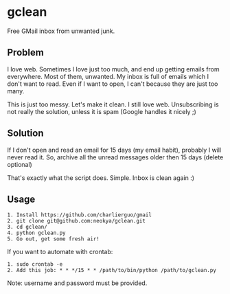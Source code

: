 gclean
======

Free GMail inbox from unwanted junk.

## Problem
I love web. Sometimes I love just too much, and end up getting emails from everywhere. Most of them, unwanted. My inbox is full of emails which I don't want to read. Even if I want to open, I can't because they are just too many. 

This is just too messy. Let's make it clean. I still love web. Unsubscribing is not really the solution, unless it is spam (Google handles it nicely ;)

## Solution
If I don't open and read an email for 15 days (my email habit), probably I will never read it. So, archive all the unread messages older then 15 days (delete optional)

That's exactly what the script does. Simple. Inbox is clean again :)

## Usage

```
1. Install https://github.com/charlierguo/gmail
2. git clone git@github.com:neokya/gclean.git
3. cd gclean/
4. python gclean.py
5. Go out, get some fresh air!
```
If you want to automate with crontab:

``` 
1. sudo crontab -e
2. Add this job: * * */15 * * /path/to/bin/python /path/to/gclean.py
```
Note: username and password must be provided.